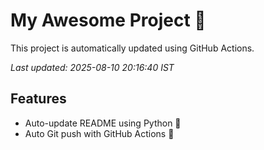 # My Awesome Project 🚀

This project is automatically updated using GitHub Actions.

_Last updated: 2025-08-10 20:16:40 IST_

## Features
- Auto-update README using Python 🐍
- Auto Git push with GitHub Actions 🤖
